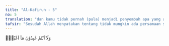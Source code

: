 ```yaml
---
title: "Al-Kafirun - 5"
no: 5
translation: "dan kamu tidak pernah (pula) menjadi penyembah apa yang aku sembah."
tafsir: "Sesudah Allah menyatakan tentang tidak mungkin ada persamaan sifat antara Tuhan yang disembah oleh Nabi saw dengan yang disembah oleh orang-orang kafir, maka dengan sendirinya tidak ada pula persamaan dalam hal ibadah. Tuhan yang disembah Nabi Muhammad adalah Tuhan yang Mahasuci dari sekutu dan tandingan, tidak menjelma pada seseorang atau memihak kepada suatu bangsa atau orang tertentu. Sedangkan \"Tuhan\" yang mereka sembah itu berbeda dari Tuhan yang tersebut di atas. Lagi pula ibadah nabi hanya untuk Allah saja, sedang ibadah mereka bercampur dengan syirik dan dicampuri dengan kelalaian dari Allah, maka yang demikian itu tidak dinamakan ibadah.\n\nPengulangan pernyataan yang sama seperti yang terdapat dalam ayat 3 dan 5 adalah untuk memperkuat dan membuat orang yang mengusulkan kepada Nabi saw berputus asa terhadap penolakan Nabi menyembah tuhan mereka selama setahun. Pengulangan seperti ini juga terdapat dalam Surah ar-Rahman/55 dan al-Mursalat/77. Hal ini adalah biasa dalam bahasa Arab."
---
```


وَلَآ اَنْتُمْ عٰبِدُوْنَ مَآ اَعْبُدُۗ
